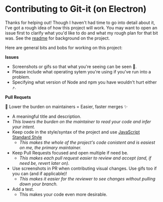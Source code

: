 # Contributing to Git-it (on Electron)

Thanks for helping out! Though I haven't had time to go into detail about it, I've got a rough idea of how 
this project will work. You may want to open an issue first to clarify what you'd like to do and what my rough
plan for that bit was. See the [readme](/readme.md) for background on the project. 

Here are general bits and bobs for working on this project:

**Issues**

- Screenshots or gifs so that what you're seeing can be seen :art:.
- Please include what operating sytem you're using if you've run into a problem.
- Specifying what version of Node and npm you have wouldn't hurt either :arrow_heading_up:. 

**Pull Requets**

:raised_hands: Lower the burden on maintainers = Easier, faster merges :sparkles:

- A meaningful title and description.
 - _This lowers the burden on the maintainer to read your code and infer your intent._
- Keep code in the style/syntax of the project and use [JavaScript Standard Style](https://github.com/feross/standard)
  - _This makes the whole of the project's code conistent and is easiest on me, the primary maintainer._
- Keep Pull Requests focused and open multiple if need be.
  - _This makes each pull request easier to review and accept (and, if need be, revert later on)._
- Use screenshots in PR when contributing visual changes. Use gifs too if you can (and if applicable)!
  - _This makes it easier for the reviewer to see changes without pulling down your branch._
- Add a test.
  - This makes your code even more desirable. 
